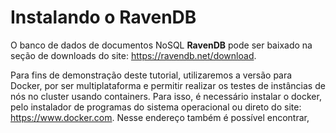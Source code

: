# Instalando o RavenDB

O banco de dados de documentos NoSQL **RavenDB** pode ser baixado na seção de downloads do site: https://ravendb.net/download.

Para fins de demonstração deste tutorial, utilizaremos a versão para Docker, por ser multiplataforma e permitir realizar os testes de instâncias de nós no cluster usando containers.
Para isso, é necessário instalar o docker, pelo instalador de programas do sistema operacional ou direto do site: https://www.docker.com. Nesse endereço também é possível encontrar, 

<!--stackedit_data:
eyJoaXN0b3J5IjpbMTU4MTc1Nzk4MiwxMDYzMzU4ODc5LDkwMj
E5MjAzNV19
-->